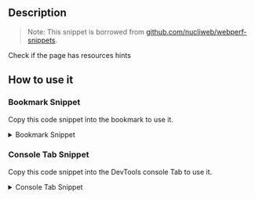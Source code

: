 ## Description

> Note: 
> This snippet is borrowed from [github.com/nucliweb/webperf-snippets](https://github.com/nucliweb/webperf-snippets/blob/main/README.md#resources-hints).

Check if the page has resources hints

## How to use it

<!-- START-HOW_TO[] -->




### Bookmark Snippet

Copy this code snippet into the bookmark to use it.



<details>

<summary>Bookmark Snippet</summary>


```javascript

javascript:(() => {var rels = [
    "preload",
    "prefetch",
    "preconnect",
    "dns-prefetch",
    "preconnect dns-prefetch",
    "prerender",
    "modulepreload",
];
rels.forEach(function (element) {
    var linkElements = document.querySelectorAll("link[rel=\"".concat(element, "\"]"));
    var dot = linkElements.length > 0 ? "🟩" : "🟥";
    console.log("".concat(dot, " ").concat(element));
    linkElements.forEach(function (el) { return console.log(el); });
});
)()
``` 




</details>




### Console Tab Snippet

Copy this code snippet into the DevTools console Tab to use it.



<details>

<summary>Console Tab Snippet</summary>


```javascript

var rels = [
    "preload",
    "prefetch",
    "preconnect",
    "dns-prefetch",
    "preconnect dns-prefetch",
    "prerender",
    "modulepreload",
];
rels.forEach(function (element) {
    var linkElements = document.querySelectorAll("link[rel=\"".concat(element, "\"]"));
    var dot = linkElements.length > 0 ? "🟩" : "🟥";
    console.log("".concat(dot, " ").concat(element));
    linkElements.forEach(function (el) { return console.log(el); });
});

``` 




</details>




<!-- END-HOW_TO -->














